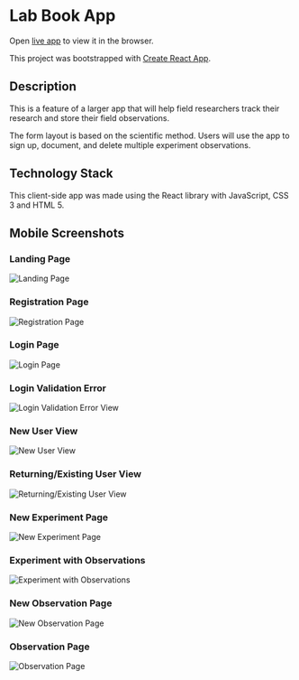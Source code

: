 # Lab Book App

Open [live app](https://lab-book.vercel.app/) to view it in the browser.

This project was bootstrapped with [Create React App](https://github.com/facebook/create-react-app).

## Description 
This is a feature of a larger app that will help field researchers track their research and store their field observations.

The form layout is based on the scientific method. Users will use the app to sign up, document, and delete multiple experiment observations.

## Technology Stack
This client-side app was made using the React library with JavaScript, CSS 3 and HTML 5. 

## Mobile Screenshots

### Landing Page

![Landing Page](AppViews/LandingPage.png)

### Registration Page

![Registration Page](AppViews/RegistrationPage.png)

### Login Page

![Login Page](AppViews/LoginPage.png)

### Login Validation Error

![Login Validation Error View](AppViews/LoginValidationError.png)

### New User View

![New User View](AppViews/NewUserView.png)

### Returning/Existing User View

![Returning/Existing User View](AppViews/ExistingUserView.png)

### New Experiment Page

![New Experiment Page](AppViews/NewExperiment.png)

### Experiment with Observations

![Experiment with Observations](AppViews/ExperimentandObservations.png)

### New Observation Page

![New Observation Page](AppViews/NewObservation.png)

### Observation Page

![Observation Page](AppViews/ObservationPage.png)

